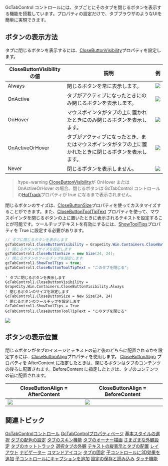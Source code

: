 GcTabControl コントロールには、タブごとにそのタブを閉じるボタンを表示する機能を搭載しています。プロパティの設定だけで、タブブラウザのようなUIを簡単に実現できます。

## ボタンの表示方法

タブに閉じるボタンを表示するには、[CloseButtonVisibility](gcdocsite__documentlink?toc-item-id=3c0c24a9-aafd-4d01-b003-6759c50e69e1)プロパティを設定します。

| CloseButtonVisibilityの値 | 説明 | 例 |
| ----------------------- | --- | --- |
| Always | 閉じるボタンを常に表示します。 | ![](/DOCUMENT_SITE_LINK_PREFIX_HERE/document-site-files/images/06fadbb1-c461-433a-b385-ae4966e56069/images/gctabcontrol.closebuttonvisibility_always.png) |
| OnActive | タブがアクティブになったときにのみ閉じるボタンを表示します。 | ![](/DOCUMENT_SITE_LINK_PREFIX_HERE/document-site-files/images/06fadbb1-c461-433a-b385-ae4966e56069/images/gctabcontrol.closebuttonvisibility_onactive.png) |
| OnHover | マウスポインタがタブの上に置かれたときにのみ閉じるボタンを表示します。 | ![](/DOCUMENT_SITE_LINK_PREFIX_HERE/document-site-files/images/06fadbb1-c461-433a-b385-ae4966e56069/images/gctabcontrol.closebuttonvisibility_onhover.png) |
| OnActiveOrHover | タブがアクティブになったとき、またはマウスポインタがタブの上に置かれたときに閉じるボタンを表示します。 | ![](/DOCUMENT_SITE_LINK_PREFIX_HERE/document-site-files/images/06fadbb1-c461-433a-b385-ae4966e56069/images/gctabcontrol.closebuttonvisibility_onactiveorhover.png) |
| Never | 閉じるボタンを表示しません。 | ![](/DOCUMENT_SITE_LINK_PREFIX_HERE/document-site-files/images/06fadbb1-c461-433a-b385-ae4966e56069/images/gctabcontrol.closebuttonvisibility_never.png) |


> !type=warning
> [CloseButtonVisibility](gcdocsite__documentlink?toc-item-id=3c0c24a9-aafd-4d01-b003-6759c50e69e1)が OnHover または OnActiveOrHover の場合、閉じるボタンは GcTabControl コントロールの[HotTrack](gcdocsite__documentlink?toc-item-id=1ea58741-2a0c-4af9-bbb6-ce1205fe3af0)プロパティが true になるまで表示されません。

閉じるボタンのサイズは、[CloseButtonSize](gcdocsite__documentlink?toc-item-id=96c90e7d-0857-4d7d-a619-99b9c704e6bf)プロパティを使ってカスタマイズすることができます。また、[CloseButtonToolTipText](gcdocsite__documentlink?toc-item-id=ec3dfa22-9f2e-45b5-a2ca-848827903574) プロパティを使って、マウスポインタを閉じるボタンの上に置いたときに表示されるテキストを設定することが可能です。ツールチップテキストを有効にするには、[ShowToolTips](gcdocsite__documentlink?toc-item-id=7b639953-7aca-4914-8eb0-f535b1fb4f20)プロパティを True に設定する必要があります。

```csharp
// タブに閉じるボタンを表示します
gcTabControl1.CloseButtonVisibility = GrapeCity.Win.Containers.CloseButtonVisibility.Always;
// 閉じるボタンのサイズを設定します
gcTabControl1.CloseButtonSize = new Size(24, 24);
// 閉じるボタンのツールチップを設定します
gcTabControl1.ShowToolTips = true;
gcTabControl1.CloseButtonToolTipText = "このタブを閉じる";
```

```vbnet
' タブに閉じるボタンを表示します
GcTabControl1.CloseButtonVisibility = GrapeCity.Win.Containers.CloseButtonVisibility.Always
' 閉じるボタンのサイズを設定します
GcTabControl1.CloseButtonSize = New Size(24, 24)
' 閉じるボタンのツールチップを設定します
GcTabControl1.ShowToolTips = True
GcTabControl1.CloseButtonToolTipText = "このタブを閉じる"
```

![](/DOCUMENT_SITE_LINK_PREFIX_HERE/document-site-files/images/06fadbb1-c461-433a-b385-ae4966e56069/images/gctabcontrol.closebuttonsample.png)

## ボタンの表示位置

閉じるボタンがタブのイメージとテキストの前と後のどちらに配置されるかを設定するには、[CloseButtonAlign](gcdocsite__documentlink?toc-item-id=4411a5b0-cc25-4653-9050-cdb9db73793c)プロパティを使用します。 [CloseButtonAlign](gcdocsite__documentlink?toc-item-id=4411a5b0-cc25-4653-9050-cdb9db73793c) プロパティを AfterContent に指定したときは、閉じるボタンはタブのコンテンツの後ろに配置されます。BeforeContent に指定したときは、タブのコンテンツの前に配置されます。

| CloseButtonAlign = AfterContent | CloseButtonAlign = BeforeContent |
| ------------------------------- | -------------------------------- |
| ![](/DOCUMENT_SITE_LINK_PREFIX_HERE/document-site-files/images/06fadbb1-c461-433a-b385-ae4966e56069/images/gctabcontrol.closebuttonalign_aftercontent.png) | ![](/DOCUMENT_SITE_LINK_PREFIX_HERE/document-site-files/images/06fadbb1-c461-433a-b385-ae4966e56069/images/gctabcontrol.closebuttonalign_beforecontent.png) |

## 関連トピック

[GcTabControlコントロール](gcdocsite__documentlink?toc-item-id=41227543-a14d-488d-96ed-f61052baefe4)
[GcTabControlプロパティページ](gcdocsite__documentlink?toc-item-id=efa23818-5935-4782-b15f-d569b7e29b96)
[基本スタイルの選択](gcdocsite__documentlink?toc-item-id=d3383196-0370-43c3-81b0-9776401b2fb2)
[タブの配色の設定](gcdocsite__documentlink?toc-item-id=8c33c00d-4354-45ae-8e79-70d4a1989154)
[タブのスキン機能](gcdocsite__documentlink?toc-item-id=81d08d1b-9847-49f3-be16-bae8e29ce292)
[タブのオーナー描画](gcdocsite__documentlink?toc-item-id=6cb28b65-38ce-45e7-b316-264be84f4931)
[さまざまな外観設定](gcdocsite__documentlink?toc-item-id=49a0566f-d2f0-4bcd-ac34-ccf5aad63f6a)
[タブのホットトラック](gcdocsite__documentlink?toc-item-id=11737120-c7df-4ef0-b2d1-49674a8d0c0b)
[選択タブの外観](gcdocsite__documentlink?toc-item-id=d1881619-641e-4fd0-987c-725f6d5be46f)
[テキストの縦表示とタブの配置](gcdocsite__documentlink?toc-item-id=10779bdf-648f-4726-b1b7-8c667d9c298f)
[レイアウト](gcdocsite__documentlink?toc-item-id=8355cd6d-2680-46ba-8b93-45f9f78641ca)
[ナビゲーター](gcdocsite__documentlink?toc-item-id=6f08a71f-3686-425b-a05c-06904a4d5863)
[コマンドアイコン](gcdocsite__documentlink?toc-item-id=f6ed8101-373a-460d-9c49-2411ea9f3622)
[タブの固定](gcdocsite__documentlink?toc-item-id=cf9cfd30-1f6b-4b60-a4b7-e27537314787)
[子コントロールに3D効果を追加](gcdocsite__documentlink?toc-item-id=0b8155fb-6291-4643-ae44-d8394db354d4)
[子コントロールにキャプションを追加](gcdocsite__documentlink?toc-item-id=aa6f3293-b8ff-4384-bd8b-3dd7b1959653)
[設定の保存と読み込み](gcdocsite__documentlink?toc-item-id=e7896040-1f11-4e6f-a21c-e68c7ef976f4)
[タッチ機能](gcdocsite__documentlink?toc-item-id=b8c674c4-9924-4bb8-a7f5-ac5d34a65c70)
